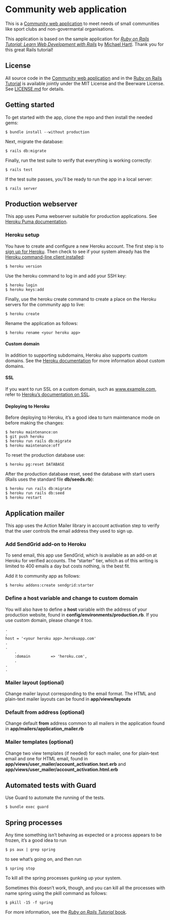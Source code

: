 # Community web application

This is a [Community web application](https://rails-community-app.herokuapp.com/) to meet needs 
of small communities like sport clubs and non-govermantal organisations.

This application is based on the sample application for 
[*Ruby on Rails Tutorial:
Learn Web Development with Rails*](http://www.railstutorial.org/)
by [Michael Hartl](http://www.michaelhartl.com/). Thank you for this great Rails tutorial!

## License

All source code in the [Community web application](https://rails-community-app.herokuapp.com/)
and in the [Ruby on Rails Tutorial](http://railstutorial.org/)
is available jointly under the MIT License and the Beerware License. See
[LICENSE.md](LICENSE.md) for details.

## Getting started

To get started with the app, clone the repo and then install the needed gems:

```
$ bundle install --without production
```

Next, migrate the database:

```
$ rails db:migrate
```

Finally, run the test suite to verify that everything is working correctly:

```
$ rails test
```

If the test suite passes, you'll be ready to run the app in a local server:

```
$ rails server
```

## Production webserver

This app uses Puma webserver suitable for production applications. See [Heroku Puma documentation](
https://devcenter.heroku.com/articles/deploying-rails-applications-with-the-puma-web-server).

### Heroku setup

You have to create and configure a new Heroku account. 
The first step is to [sign up for Heroku](http://signup.heroku.com/). 
Then check to see if your system already has the 
[Heroku command-line client installed](https://devcenter.heroku.com/articles/heroku-cli):

```
$ heroku version
```

Use the heroku command to log in and add your SSH key:

```
$ heroku login
$ heroku keys:add
```
Finally, use the heroku create command to create a place on the Heroku servers for the 
community app to live:

```
$ heroku create
```

Rename the application as follows:

```
$ heroku rename <your heroku app>
```

#### Custom domain

In addition to supporting subdomains, Heroku also supports custom domains.
See the [Heroku documentation](http://devcenter.heroku.com/) 
for more information about custom domains.

#### SSL

If you want to run SSL on a custom domain, such as www.example.com, refer to 
[Heroku’s documentation on SSL](http://devcenter.heroku.com/articles/ssl).

#### Deploying to Heroku

Before deploying to Heroku, it’s a good idea to turn maintenance mode on before making the changes:

```
$ heroku maintenance:on
$ git push heroku
$ heroku run rails db:migrate
$ heroku maintenance:off
```

To reset the production database use:

```
$ heroku pg:reset DATABASE
```

After the production database reset, seed the database with start users 
(Rails uses the standard file **db/seeds.rb**):

```
$ heroku run rails db:migrate
$ heroku run rails db:seed
$ heroku restart
```

## Application mailer

This app uses the Action Mailer library in account activation step to verify that 
the user controls the email address they used to sign up.

### Add SendGrid add-on to Heroku

To send email, this app use SendGrid, which is available as an add-on at Heroku for verified accounts.
The “starter” tier, which as of this writing is limited to 400 emails a day but costs nothing, 
is the best fit.

Add it to community app as follows:

```
$ heroku addons:create sendgrid:starter
```

### Define a host variable and change to custom domain

You will also have to define a **host** variable with the address of your production website, 
found in **config/environments/production.rb**. If you use custom domain, please change it too.

```
.
.
host = '<your heroku app>.herokuapp.com'
.
.
    .
    :domain         => 'heroku.com',
    .
.
.
```

### Mailer layout (optional)

Change mailer layout corresponding to the email format.
The HTML and plain-text mailer layouts can be found in **app/views/layouts**

### Default from address (optional)

Change default **from** address common to all mailers in the application 
found in **app/mailers/application_mailer.rb**

### Mailer templates (optional)

Change two view templates (if needed) for each mailer, 
one for plain-text email and one for HTML email, found in 
**app/views/user_mailer/account_activation.text.erb** and
**app/views/user_mailer/account_activation.html.erb**

## Automated tests with Guard

Use Guard to automate the running of the tests.

```
$ bundle exec guard
```

## Spring processes

Any time something isn’t behaving as expected or a process appears to be frozen, 
it’s a good idea to run 

```
$ ps aux | grep spring
```
to see what’s going on, and then run 

```
$ spring stop
```
To kill all the spring processes gunking up your system.

Sometimes this doesn’t work, though, and you can kill all the processes with name spring 
using the pkill command as follows:

```
$ pkill -15 -f spring
```

For more information, see the
[*Ruby on Rails Tutorial* book](http://www.railstutorial.org/book).
